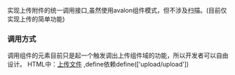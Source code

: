 实现上传附件的统一调用接口,虽然使用avalon组件模式，但不涉及扫描。(目前仅实现上传的简单功能)  
### 调用方式  
调用组件的元素目前只是起一个触发调出上传组件域的功能，所以开发者可以自由设计。
HTML中：<a href="#" ms-widget="upload">上传文件</a> ,define依赖define(['upload/upload'])
